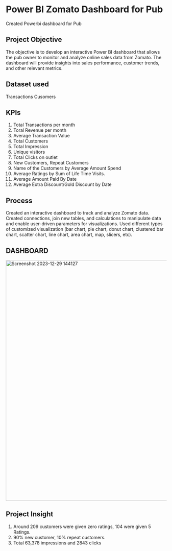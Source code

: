 # Power BI Zomato Dashboard for Pub

Created Powerbi dashboard for Pub
## Project Objective

The objective is to develop an interactive Power BI dashboard that allows the pub owner to monitor and analyze online sales data from Zomato. The dashboard will provide insights into sales performance, customer trends, and other relevant metrics.

## Dataset used
Transactions 
Cusomers

## KPIs
1. Total Transactions per month
2. Toral Revenue per month 
3. Average Transaction Value
4. Total Customers
5. Total Impression
6. Unique visitors
7. Total Clicks on outlet 
8. New Customers, Repeat Customers
9. Name of the Customers by Average Amount Spend
10. Average Ratings by Sum of Life Time Visits.
11. Average Amount Paid By Date
12. Average Extra Discount/Gold Discount by Date

## Process
Created an interactive dashboard to track and analyze Zomato data.
Created connections, join new tables, and calculations to manipulate data and enable user-driven parameters for visualizations.
Used different types of customized visualization (bar chart, pie chart, donut chart, clustered bar chart, scatter chart, line chart, area chart, map, slicers, etc).

## DASHBOARD

<img width="754" alt="Screenshot 2023-12-29 144127" src="https://github.com/SwetaMallick01/Zomatodashboard/assets/132562651/c34a4a8f-5ba4-42b7-9148-3e08bbaa9924">

## Project Insight
1. Around 209 customers were given zero ratings, 104 were given 5 Ratings.
2. 90% new customer, 10% repeat customers.
3. Total 63,378 impressions and 2843 clicks

